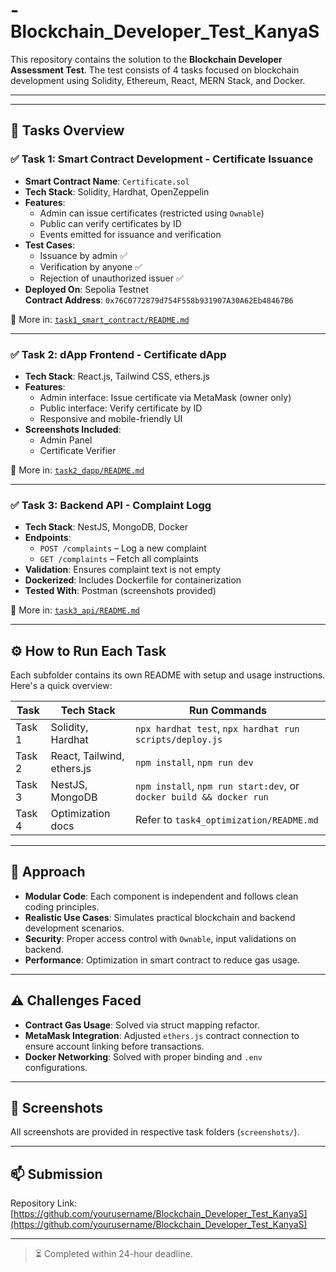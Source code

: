 # -Blockchain_Developer_Test_KanyaS


This repository contains the solution to the **Blockchain Developer Assessment Test**. The test consists of 4 tasks focused on blockchain development using Solidity, Ethereum, React, MERN Stack, and Docker.

---

---

## 🚀 Tasks Overview

### ✅ Task 1: Smart Contract Development - Certificate Issuance

- **Smart Contract Name**: `Certificate.sol`
- **Tech Stack**: Solidity, Hardhat, OpenZeppelin
- **Features**:
  - Admin can issue certificates (restricted using `Ownable`)
  - Public can verify certificates by ID
  - Events emitted for issuance and verification
- **Test Cases**:
  - Issuance by admin ✅
  - Verification by anyone ✅
  - Rejection of unauthorized issuer ✅
- **Deployed On**: Sepolia Testnet  
  **Contract Address**: `0x76C0772879d754F558b931907A30A62Eb48467B6`

📄 More in: [`task1_smart_contract/README.md`](Certificat-Issuance/README.md)

---

### ✅ Task 2: dApp Frontend - Certificate dApp

- **Tech Stack**: React.js, Tailwind CSS, ethers.js
- **Features**:
  - Admin interface: Issue certificate via MetaMask (owner only)
  - Public interface: Verify certificate by ID
  - Responsive and mobile-friendly UI
- **Screenshots Included**:
  - Admin Panel
  - Certificate Verifier

📄 More in: [`task2_dapp/README.md`](Certificate-DApp/certificate_dapp/README.md)

---

### ✅ Task 3: Backend API - Complaint Logg

- **Tech Stack**: NestJS, MongoDB, Docker
- **Endpoints**:
  - `POST /complaints` – Log a new complaint
  - `GET /complaints` – Fetch all complaints
- **Validation**: Ensures complaint text is not empty
- **Dockerized**: Includes Dockerfile for containerization
- **Tested With**: Postman (screenshots provided)

📄 More in: [`task3_api/README.md`](ComplaintLogg/README.md)

---


## ⚙️ How to Run Each Task

Each subfolder contains its own README with setup and usage instructions. Here's a quick overview:

| Task | Tech Stack | Run Commands |
|------|------------|--------------|
| Task 1 | Solidity, Hardhat | `npx hardhat test`, `npx hardhat run scripts/deploy.js` |
| Task 2 | React, Tailwind, ethers.js | `npm install`, `npm run dev` |
| Task 3 | NestJS, MongoDB | `npm install`, `npm run start:dev`, or `docker build && docker run` |
| Task 4 | Optimization docs | Refer to `task4_optimization/README.md` |

---

## 🧠 Approach

- **Modular Code**: Each component is independent and follows clean coding principles.
- **Realistic Use Cases**: Simulates practical blockchain and backend development scenarios.
- **Security**: Proper access control with `Ownable`, input validations on backend.
- **Performance**: Optimization in smart contract to reduce gas usage.

---

## ⚠️ Challenges Faced

- **Contract Gas Usage**: Solved via struct mapping refactor.
- **MetaMask Integration**: Adjusted `ethers.js` contract connection to ensure account linking before transactions.
- **Docker Networking**: Solved with proper binding and `.env` configurations.

---

## 📸 Screenshots

All screenshots are provided in respective task folders (`screenshots/`).

---

## 📫 Submission

Repository Link: [https://github.com/yourusername/Blockchain_Developer_Test_KanyaS](https://github.com/yourusername/Blockchain_Developer_Test_KanyaS)


---

> ⏳ Completed within 24-hour deadline.

